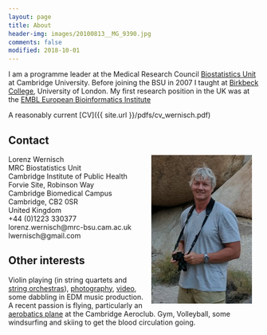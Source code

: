 ```yaml
---
layout: page
title: About
header-img: images/20100813__MG_9390.jpg
comments: false
modified: 2018-10-01
---
```


<p> </p>

I am a programme leader at the Medical Research Council
[Biostatistics
Unit](http://www.mrc-bsu.cam.ac.uk/people/in-alphabetical-order/n-to-s/lorenz-wernisch/)
at Cambridge University. Before joining the BSU in 2007 I taught at [Birkbeck College](http://www.bbk.ac.uk/), University of London. My first research position in the UK was at the [EMBL European Bioinformatics Institute](https://www.ebi.ac.uk/)

A reasonably current [CV]({{ site.url }}/pdfs/cv_wernisch.pdf)



## Contact

<p align="center">
  <img style = "padding:0px 15px; float: right;" width='40%' src="/images/portrait_lw.jpg"/>
</p>
Lorenz Wernisch<br>
MRC Biostatistics Unit<br>
Cambridge Institute of Public Health<br>
Forvie Site, Robinson Way<br>
Cambridge Biomedical Campus<br>
Cambridge, CB2 0SR<br>
United Kingdom<br>
+44 (0)1223 330377<br>
lorenz.wernisch@mrc-bsu.cam.ac.uk<br>
lwernisch@gmail.com

## Other interests

Violin playing (in string quartets and [string orchestras](https://vimeo.com/223593540)), [photography](http://lorenzwernisch.org/photography), [video](https://vimeo.com/manage/albums/3071976), some dabbling in EDM music production. A recent passion is flying, particularly an [aerobatics plane](https://cambridgeaeroclub.com/extra-ea-200/) at the Cambridge Aeroclub. Gym, Volleyball, some windsurfing and skiing to get the blood circulation going.


